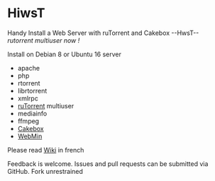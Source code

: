 # HiwsT
Handy Install a Web Server with ruTorrent and Cakebox --HwsT--  
_rutorrent multiuser now !_

Install on Debian 8 or Ubuntu 16 server
- apache
- php
- rtorrent
- librtorrent
- xmlrpc
- <a href="https://github.com/Novik/ruTorrent/">ruTorrent</a> multiuser
- mediainfo
- ffmpeg
- <a href="https://github.com/cakebox/cakebox">Cakebox</a>
- <a href="http://www.webmin.com/">WebMin</a>


Please read <a href="https://github.com/Patlol/Install-Handy-Web-Server-ruTorrent-/wiki">Wiki</a> in french

Feedback is welcome. Issues and pull requests can be submitted via GitHub. Fork unrestrained
